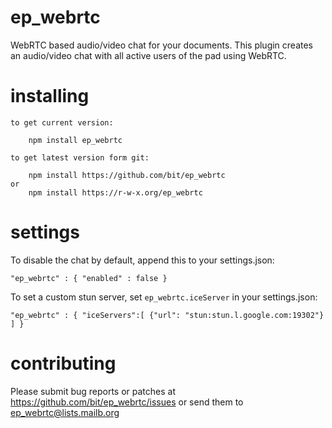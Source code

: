 ep_webrtc
=========

WebRTC based audio/video chat for your documents.
This plugin creates an audio/video chat with all
active users of the pad using WebRTC.

# installing

    to get current version:

        npm install ep_webrtc

    to get latest version form git:

        npm install https://github.com/bit/ep_webrtc
    or
        npm install https://r-w-x.org/ep_webrtc

# settings

To disable the chat by default, append this to your settings.json:

   `"ep_webrtc" : {
    "enabled" : false
}`

To set a custom stun server, set `ep_webrtc.iceServer` in your settings.json:

  `"ep_webrtc" : {
"iceServers":[
    {"url": "stun:stun.l.google.com:19302"}
]
}`

# contributing

Please submit bug reports or patches at https://github.com/bit/ep_webrtc/issues
or send them to ep_webrtc@lists.mailb.org

